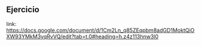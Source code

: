 

## Ejercicio

link: https://docs.google.com/document/d/1Cm2Ln_q85ZEqpbm8adGD1MoktQiOXW93YMkM3yqRvVQ/edit?tab=t.0#heading=h.z4z113hnw3l0

